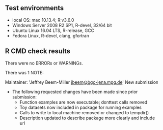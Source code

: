 ## Test environments
* local OS: mac 10.13.4; R v3.6.0
* Windows Server 2008 R2 SP1, R-devel, 32/64 bit
* Ubuntu Linux 16.04 LTS, R-release, GCC
* Fedora Linux, R-devel, clang, gfortran

## R CMD check results
There were no ERRORs or WARNINGs.

There was 1 NOTE:

  Maintainer: 'Jeffrey Beem-Miller <jbeem@bgc-jena.mpg.de>'
  New submission

* The following requested changes have been made since prior submission:
  * Function examples are now executable; donttest calls removed
  * Toy datasets now included in package for running examples
  * Calls to write to local machine removed or changed to tempdir()
  * Description updated to describe package more clearly and include url
